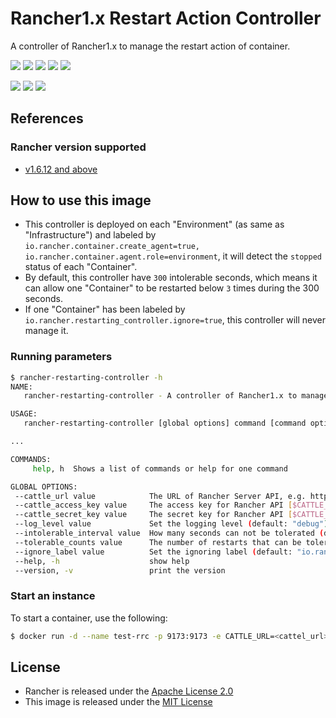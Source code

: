 # Rancher1.x Restart Action Controller

A controller of Rancher1.x to manage the restart action of container.

[![](https://img.shields.io/badge/Github-thxcode/rancher1.x--restarting--controller-orange.svg)](https://github.com/thxcode/rancher1.x-restarting-controller)&nbsp;[![](https://img.shields.io/badge/Docker_Hub-maiwj/rancher1.x--restarting--controller-orange.svg)](https://hub.docker.com/r/maiwj/rancher1.x-restarting-controller)&nbsp;[![](https://img.shields.io/docker/build/maiwj/rancher1.x-restarting-controller.svg)](https://hub.docker.com/r/maiwj/rancher1.x-restarting-controller)&nbsp;[![](https://img.shields.io/docker/pulls/maiwj/rancher1.x-restarting-controller.svg)](https://store.docker.com/community/images/maiwj/rancher1.x-restarting-controller)&nbsp;[![](https://img.shields.io/github/license/thxcode/rancher1.x-restarting-controller.svg)](https://github.com/thxcode/rancher1.x-restarting-controller)

[![](https://images.microbadger.com/badges/image/maiwj/rancher1.x-restarting-controller.svg)](https://microbadger.com/images/maiwj/rancher1.x-restarting-controller)&nbsp;[![](https://images.microbadger.com/badges/version/maiwj/rancher1.x-restarting-controller.svg)](http://microbadger.com/images/maiwj/rancher1.x-restarting-controller)&nbsp;[![](https://images.microbadger.com/badges/commit/maiwj/rancher1.x-restarting-controller.svg)](http://microbadger.com/images/maiwj/rancher1.x-restarting-controller.svg)

## References

### Rancher version supported

- [v1.6.12 and above](https://github.com/rancher/rancher/releases/tag/v1.6.12)

## How to use this image

- This controller is deployed on each "Environment" (as same as "Infrastructure") and labeled by `io.rancher.container.create_agent=true, io.rancher.container.agent.role=environment`, it will detect the `stopped` status of each "Container".
- By default, this controller have `300` intolerable seconds, which means it can allow one "Container" to be restarted below `3` times during the 300 seconds.
- If one "Container" has been labeled by `io.rancher.restarting_controller.ignore=true`, this controller will never manage it.

### Running parameters

```bash
$ rancher-restarting-controller -h
NAME:
   rancher-restarting-controller - A controller of Rancher1.x to manage the restart action of container.

USAGE:
   rancher-restarting-controller [global options] command [command options] [arguments...]

...

COMMANDS:
     help, h  Shows a list of commands or help for one command

GLOBAL OPTIONS:
 --cattle_url value            The URL of Rancher Server API, e.g. http://127.0.0.1:8080 [$CATTLE_URL]
 --cattle_access_key value     The access key for Rancher API [$CATTLE_ACCESS_KEY]
 --cattle_secret_key value     The secret key for Rancher API [$CATTLE_SECRET_KEY]
 --log_level value             Set the logging level (default: "debug") [$LOG_LEVEL]
 --intolerable_interval value  How many seconds can not be tolerated (default: 300) [$INTOLERABLE_INTERVAL]
 --tolerable_counts value      The number of restarts that can be tolerated in an interval that can not be tolerated (default: 3) [$TOLERABLE_COUNTS]
 --ignore_label value          Set the ignoring label (default: "io.rancher.restarting_controller.ignore") [$IGNORE_LABEL]
 --help, -h                    show help
 --version, -v                 print the version

```

### Start an instance

To start a container, use the following:

``` bash
$ docker run -d --name test-rrc -p 9173:9173 -e CATTLE_URL=<cattel_url> -e CATTLE_ACCESS_KEY=<cattel_ak> -e CATTLE_SECRET_KEY=<cattel_sk> maiwj/rancher1.x-restarting-controller

```

## License

- Rancher is released under the [Apache License 2.0](https://github.com/rancher/rancher/blob/master/LICENSE)
- This image is released under the [MIT License](LICENSE)